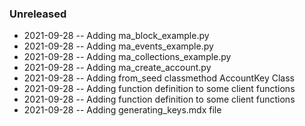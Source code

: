 ### Unreleased

- 2021-09-28 -- Adding ma_block_example.py
- 2021-09-28 -- Adding ma_events_example.py
- 2021-09-28 -- Adding ma_collections_example.py
- 2021-09-28 -- Adding ma_create_account.py
- 2021-09-28 -- Adding from_seed classmethod AccountKey Class
- 2021-09-28 -- Adding function definition to some client functions
- 2021-09-28 -- Adding function definition to some client functions
- 2021-09-28 -- Adding generating_keys.mdx file